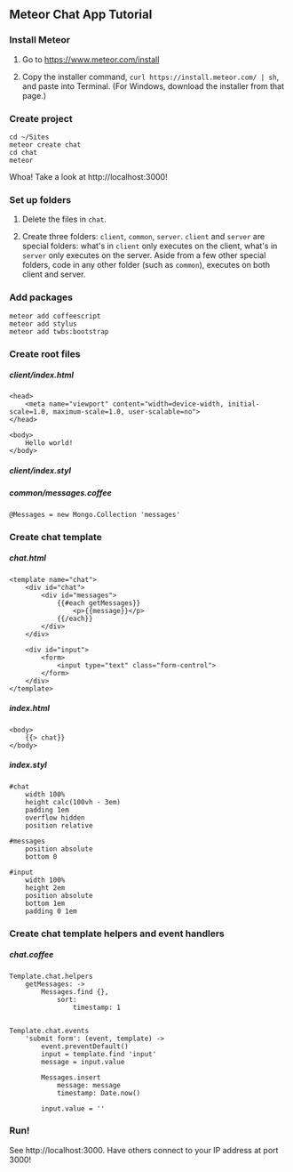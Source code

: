 ## Meteor Chat App Tutorial

### Install Meteor

1. Go to https://www.meteor.com/install

1. Copy the installer command, `curl https://install.meteor.com/ | sh`, and paste into Terminal. (For Windows, download the installer from that page.)

### Create project

```
cd ~/Sites
meteor create chat
cd chat
meteor
```
Whoa! Take a look at http://localhost:3000!

### Set up folders

1. Delete the files in `chat`.

1. Create three folders: `client`, `common`, `server`. `client` and `server` are special folders: what's in `client` only executes on the client, what's in `server` only executes on the server. Aside from a few other special folders, code in any other folder (such as `common`), executes on both client and server.

### Add packages

```
meteor add coffeescript
meteor add stylus
meteor add twbs:bootstrap
```

### Create root files

##### client/index.html

```
<head>
	<meta name="viewport" content="width=device-width, initial-scale=1.0, maximum-scale=1.0, user-scalable=no">
</head>

<body>
	Hello world!
</body>
```

##### client/index.styl

##### common/messages.coffee

```
@Messages = new Mongo.Collection 'messages'
```

### Create chat template

##### chat.html
```
<template name="chat">
	<div id="chat">
		<div id="messages">
			{{#each getMessages}}
				<p>{{message}}</p>
			{{/each}}
		</div>
	</div>

	<div id="input">
		<form>
			<input type="text" class="form-control">
		</form>
	</div>
</template>
```

##### index.html
```
<body>
	{{> chat}}
</body>
```

##### index.styl
```
#chat
	width 100%
	height calc(100vh - 3em)
	padding 1em
	overflow hidden
	position relative

#messages
	position absolute
	bottom 0

#input
	width 100%
	height 2em
	position absolute
	bottom 1em
	padding 0 1em
```
### Create chat template helpers and event handlers

##### chat.coffee
```
Template.chat.helpers
	getMessages: ->
		Messages.find {},
			sort:
				timestamp: 1


Template.chat.events
	'submit form': (event, template) ->
		event.preventDefault()
		input = template.find 'input'
		message = input.value

		Messages.insert
			message: message
			timestamp: Date.now()

		input.value = ''
```

### Run!

See http://localhost:3000. Have others connect to your IP address at port 3000!